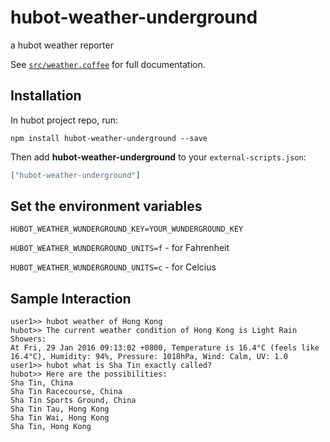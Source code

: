 # hubot-weather-underground

a hubot weather reporter

See [`src/weather.coffee`](src/weather.coffee) for full documentation.

## Installation

In hubot project repo, run:

`npm install hubot-weather-underground --save`

Then add **hubot-weather-underground** to your `external-scripts.json`:

```json
["hubot-weather-underground"]
```

## Set the environment variables

`HUBOT_WEATHER_WUNDERGROUND_KEY=YOUR_WUNDERGROUND_KEY`

`HUBOT_WEATHER_WUNDERGROUND_UNITS=f` - for Fahrenheit

`HUBOT_WEATHER_WUNDERGROUND_UNITS=c` - for Celcius

## Sample Interaction

```
user1>> hubot weather of Hong Kong
hubot>> The current weather condition of Hong Kong is Light Rain Showers:
At Fri, 29 Jan 2016 09:13:02 +0800, Temperature is 16.4°C (feels like 16.4°C), Humidity: 94%, Pressure: 1018hPa, Wind: Calm, UV: 1.0
user1>> hubot what is Sha Tin exactly called?
hubot>> Here are the possibilities:
Sha Tin, China
Sha Tin Racecourse, China
Sha Tin Sports Ground, China
Sha Tin Tau, Hong Kong
Sha Tin Wai, Hong Kong
Sha Tin, Hong Kong
```
